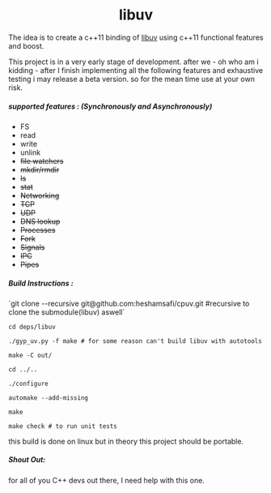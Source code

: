 <center><h1>libuv</h1></center>
<p>
The idea is to create a c++11 binding of <a href="https://github.com/libuv/libuv">libuv</a> using c++11 functional features and boost.
</p>

<p>
This project is in a very early stage of development. after we - oh who am i kidding - after I finish implementing all the following features and exhaustive testing i may release a beta version.
so for the mean time use at your own risk.
</p>
<h5>
supported features : (Synchronously and Asynchronously)
</h5>

* FS
 * read
 * write
 * unlink
 * ~~file watchers~~
 * ~~mkdir/rmdir~~
 * ~~ls~~
 * ~~stat~~
* ~~Networking~~
 * ~~TCP~~
 * ~~UDP~~
 * ~~DNS lookup~~
* ~~Processes~~
 * ~~Fork~~
 * ~~Signals~~
 * ~~IPC~~
 * ~~Pipes~~

<h5>
Build Instructions :
</h5>
`git clone --recursive git@github.com:heshamsafi/cpuv.git #recursive to clone the submodule(libuv) aswell`

`cd deps/libuv`

`./gyp_uv.py -f make # for some reason can't build libuv with autotools`

`make -C out/`

`cd ../..`

`./configure`

`automake --add-missing`

`make`

`make check # to run unit tests`

this build is done on linux but in theory this project should be portable.

<h5>
Shout Out:
</h5>
<p>
for all of you C++ devs out there, I need help with this one.
</p>
